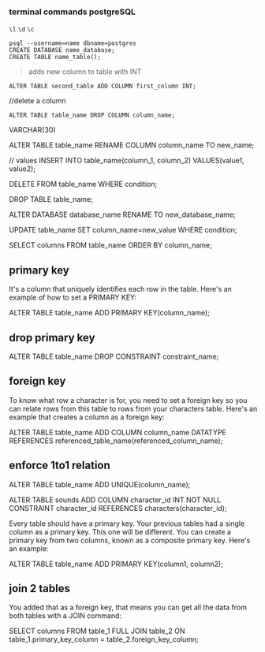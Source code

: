 ### terminal commands postgreSQL

`\l` `\d` `\c`

```
psql --username=name dbname=postgres
CREATE DATABASE name_database;
CREATE TABLE name_table();
```

> adds new column to table with INT

```
ALTER TABLE second_table ADD COLUMN first_column INT;
```

//delete a column

```
ALTER TABLE table_name DROP COLUMN column_name;
```

VARCHAR(30)

ALTER TABLE table_name RENAME COLUMN column_name TO new_name;

// values
INSERT INTO table_name(column_1, column_2) VALUES(value1, value2);

DELETE FROM table_name WHERE condition;

DROP TABLE table_name;

ALTER DATABASE database_name RENAME TO new_database_name;

UPDATE table_name SET column_name=new_value WHERE condition;

SELECT columns FROM table_name ORDER BY column_name;

## primary key

It's a column that uniquely identifies each row in the table. Here's an example of how to set a PRIMARY KEY:

ALTER TABLE table_name ADD PRIMARY KEY(column_name);

## drop primary key

ALTER TABLE table_name DROP CONSTRAINT constraint_name;

## foreign key

To know what row a character is for, you need to set a foreign key so you can relate rows from this table to rows from your characters table. Here's an example that creates a column as a foreign key:

ALTER TABLE table_name ADD COLUMN column_name DATATYPE REFERENCES referenced_table_name(referenced_column_name);

## enforce 1to1 relation

ALTER TABLE table_name ADD UNIQUE(column_name);

ALTER TABLE sounds ADD COLUMN character_id INT NOT NULL CONSTRAINT character_id REFERENCES characters(character_id);

Every table should have a primary key. Your previous tables had a single column as a primary key. This one will be different. You can create a primary key from two columns, known as a composite primary key. Here's an example:

ALTER TABLE table_name ADD PRIMARY KEY(column1, column2);

## join 2 tables

You added that as a foreign key, that means you can get all the data from both tables with a JOIN command:

SELECT columns FROM table_1 FULL JOIN table_2 ON table_1.primary_key_column = table_2.foreign_key_column;
